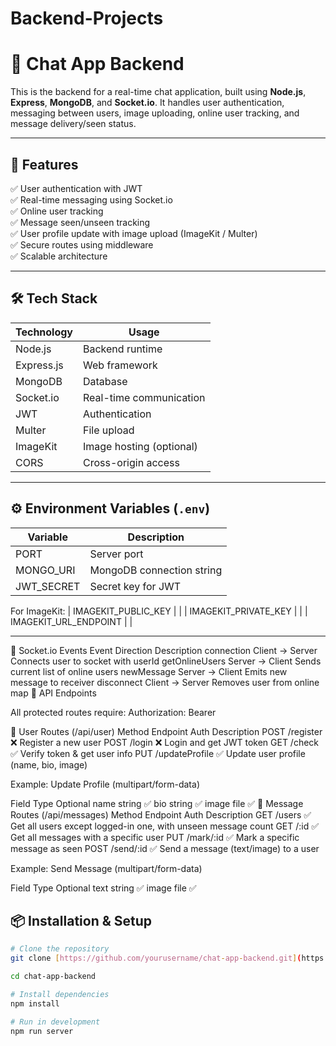 # Backend-Projects

# 💬 Chat App Backend

This is the backend for a real-time chat application, built using **Node.js**, **Express**, **MongoDB**, and **Socket.io**. It handles user authentication, messaging between users, image uploading, online user tracking, and message delivery/seen status.

---

## 🚀 Features

✅ User authentication with JWT  
✅ Real-time messaging using Socket.io  
✅ Online user tracking  
✅ Message seen/unseen tracking  
✅ User profile update with image upload (ImageKit / Multer)  
✅ Secure routes using middleware  
✅ Scalable architecture  

---

## 🛠️ Tech Stack

| Technology   | Usage |
|-------------|--------|
| Node.js     | Backend runtime |
| Express.js  | Web framework |
| MongoDB     | Database |
| Socket.io   | Real-time communication |
| JWT         | Authentication |
| Multer      | File upload |
| ImageKit    | Image hosting (optional) |
| CORS        | Cross-origin access |

---

## ⚙️ Environment Variables (`.env`)

| Variable | Description |
|----------|------------|
| PORT | Server port |
| MONGO_URI | MongoDB connection string |
| JWT_SECRET | Secret key for JWT |

For ImageKit:
| IMAGEKIT_PUBLIC_KEY | |
| IMAGEKIT_PRIVATE_KEY | |
| IMAGEKIT_URL_ENDPOINT | |

---

🔌 Socket.io Events
Event	Direction	Description
connection	Client → Server	Connects user to socket with userId
getOnlineUsers	Server → Client	Sends current list of online users
newMessage	Server → Client	Emits new message to receiver
disconnect	Client → Server	Removes user from online map
📍 API Endpoints

All protected routes require: Authorization: Bearer <token>

👤 User Routes (/api/user)
Method	Endpoint	Auth	Description
POST	/register	❌	Register a new user
POST	/login	❌	Login and get JWT token
GET	/check	✅	Verify token & get user info
PUT	/updateProfile	✅	Update user profile (name, bio, image)

Example: Update Profile (multipart/form-data)

Field	Type	Optional
name	string	✅
bio	string	✅
image	file	✅
💬 Message Routes (/api/messages)
Method	Endpoint	Auth	Description
GET	/users	✅	Get all users except logged-in one, with unseen message count
GET	/:id	✅	Get all messages with a specific user
PUT	/mark/:id	✅	Mark a specific message as seen
POST	/send/:id	✅	Send a message (text/image) to a user

Example: Send Message (multipart/form-data)

Field	Type	Optional
text	string	✅
image	file	✅



## 📦 Installation & Setup

```bash
# Clone the repository
git clone [https://github.com/yourusername/chat-app-backend.git](https://github.com/Safiul-Alam-Sarker/Backend-Projects)

cd chat-app-backend

# Install dependencies
npm install

# Run in development
npm run server
